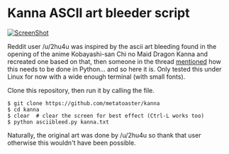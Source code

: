 # Kanna ASCII art bleeder script

[![ScreenShot](https://i.imgur.com/5L3OHCC.gif)](https://streamable.com/ojcd4)

Reddit user /u/2hu4u was inspired by the ascii art bleeding found in the
opening of the anime Kobayashi-san Chi no Maid Dragon Kanna and
recreated one based on that, then someone in the thread
[mentioned](https://www.reddit.com/r/anime/comments/5uxjn4/i_recreated_the_kanna_ascii_art_from_kobayashisan/ddxpkga/)
how this needs to be done in Python... and so here it is.  Only tested
this under Linux for now with a wide enough terminal (with small fonts).

Clone this repository, then run it by calling the file.

```
$ git clone https://github.com/metatoaster/kanna
$ cd kanna
$ clear  # clear the screen for best effect (Ctrl-L works too)
$ python asciibleed.py kanna.txt
```

Naturally, the original art was done by /u/2hu4u so thank that user
otherwise this wouldn't have been possible.
